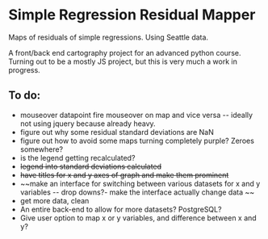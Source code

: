 # Simple Regression Residual Mapper
Maps of residuals of simple regressions. Using Seattle data.


A front/back end cartography project for an advanced python course. 
Turning out to be a mostly JS project, but this is very much a work in progress.

## To do:
- mouseover datapoint fire mouseover on map and vice versa
    -- ideally not using jquery because already heavy.
- figure out why some residual standard deviations are NaN
- figure out how to avoid some maps turning completely purple? Zeroes somewhere?
- is the legend getting recalculated?
- ~~legend into standard deviations calculated~~
- ~~have titles for x and y axes of graph and make them prominent~~ 
- ~~make an interface for switching between various datasets for x and y variables -- drop downs?- make the interface actually change data ~~
- get more data, clean
- An entire back-end to allow for more datasets? PostgreSQL?
- Give user option to map x or y variables, and difference between x and y?

